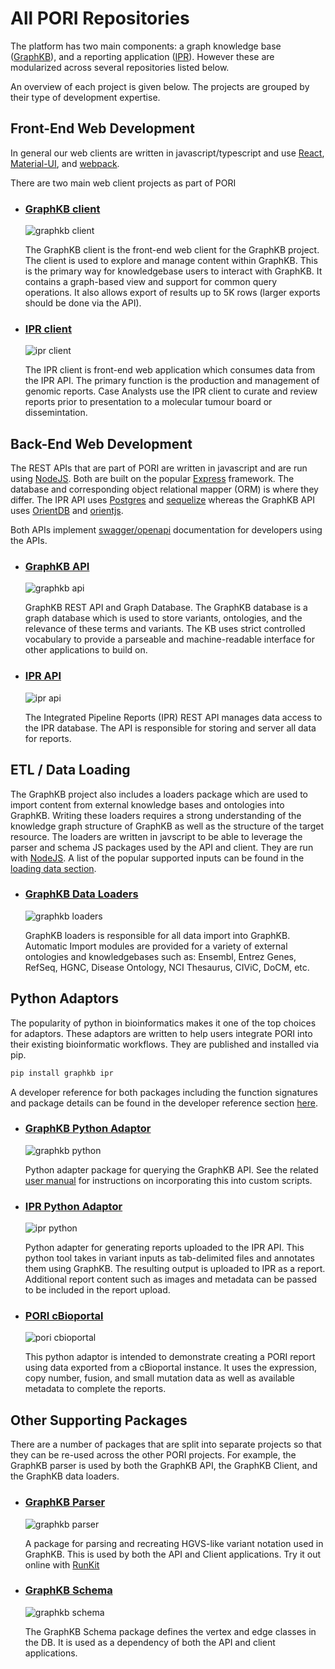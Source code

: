 
# All PORI Repositories

The platform has two main components: a graph knowledge base ([GraphKB](../graphkb)), and a reporting
application ([IPR](../ipr)). However these are modularized across several repositories listed below.

An overview of each project is given below. The projects are grouped by their type of development expertise.

## Front-End Web Development

In general our web clients are written in javascript/typescript and use [React](https://reactjs.org/), [Material-UI](https://material-ui.com), and [webpack](https://webpack.js.org).

There are two main web client projects as part of PORI

<div class='projects' markdown='1'>

- ### [GraphKB client](https://github.com/bcgsc/pori_graphkb_client)

    ![graphkb client](./images/graphkb_graph_view_square.png)

    The GraphKB client is the front-end web client for the GraphKB project. The client is used to explore and manage content within GraphKB. This is the primary way for knowledgebase users to interact with GraphKB. It contains a graph-based view and support for common query operations. It also allows export of results up to 5K rows (larger exports should be done via the API).

- ### [IPR client](https://github.com/bcgsc/pori_ipr_client)

    ![ipr client](./images/pori-ipr-main-report-page.png)

    The IPR client is front-end web application which consumes data from the IPR API. The primary function is the production and management of genomic reports. Case Analysts use the IPR client to curate and review reports prior to presentation to a molecular tumour board or dissemintation.

</div>

## Back-End Web Development

The REST APIs that are part of PORI are written in javascript and are run using [NodeJS](https://nodejs.org/en/). Both are built on the popular [Express](https://expressjs.com/) framework. The database and corresponding object relational mapper (ORM) is where they differ. The IPR API uses [Postgres](https://www.postgresql.org/) and [sequelize](https://sequelize.org/) whereas the GraphKB API uses [OrientDB](https://orientdb.org/) and [orientjs](https://www.npmjs.com/package/orientjs).

Both APIs implement [swagger/openapi](https://swagger.io/specification/) documentation for developers using the APIs.

<div class='projects' markdown='1'>

- ### [GraphKB API](https://github.com/bcgsc/pori_graphkb_api)

    ![graphkb api](./images/graph-icon_outline.svg)

    GraphKB REST API and Graph Database. The GraphKB database is a graph database which is used to store variants, ontologies, and the relevance of these terms and variants. The KB uses strict controlled vocabulary to provide a parseable and machine-readable interface for other applications to build on.

- ### [IPR API](https://github.com/bcgsc/pori_ipr_api)

    ![ipr api](https://www.bcgsc.ca/gsc-logos/icon/logo-circle.png)

    The Integrated Pipeline Reports (IPR) REST API manages data access to the IPR database. The API is responsible for storing and server all data for reports.

</div>

## ETL / Data Loading

The GraphKB project also includes a loaders package which are used to import content from external knowledge bases and ontologies into GraphKB. Writing these loaders requires a strong understanding of the knowledge graph structure of GraphKB as well as the structure of the target resource. The loaders are written in javscript to be able to leverage the parser and schema JS packages used by the API and client. They are run with [NodeJS](https://nodejs.org/en/). A list of the popular supported inputs can be found in the [loading data section](./graphkb/loading_data.md).

<div class='projects' markdown='1'>

- ### [GraphKB Data Loaders](https://github.com/bcgsc/pori_graphkb_loader)

    ![graphkb loaders](./images/graph-icon_outline.svg)

    GraphKB loaders is responsible for all data import into GraphKB. Automatic Import modules are provided for a variety of external ontologies and knowledgebases such as: Ensembl, Entrez Genes, RefSeq, HGNC, Disease Ontology, NCI Thesaurus, CIViC, DoCM, etc.

</div>

## Python Adaptors

The popularity of python in bioinformatics makes it one of the top choices for adaptors. These adaptors are written to help users integrate PORI into their existing bioinformatic workflows. They are published and installed via pip.

```bash
pip install graphkb ipr
```

A developer reference for both packages including the function signatures and package details can be found in the developer reference section [here](../developer_reference).

<div class='projects' markdown='1'>

- ### [GraphKB Python Adaptor](https://github.com/bcgsc/pori_graphkb_python)

    ![graphkb python](./images/graph-icon_outline.svg)

    Python adapter package for querying the GraphKB API. See the related
    [user manual](../graphkb/python/docs) for instructions on incorporating
    this into custom scripts.

- ### [IPR Python Adaptor](https://github.com/bcgsc/pori_ipr_python)

    ![ipr python](./images/wrench.svg)

    Python adapter for generating reports uploaded to the IPR API. This python tool takes in variant inputs as tab-delimited files and annotates them using GraphKB. The resulting output is uploaded to IPR as a report. Additional report content such as images and metadata can be passed to be included in the report upload.

- ### [PORI cBioportal](https://github.com/bcgsc/pori_cbioportal)

    ![pori cbioportal](https://frontend.cbioportal.org/reactapp/images/369b022222badf37b2b0c284f4ae2284.png)

    This python adaptor is intended to demonstrate creating a PORI report using data exported from a cBioportal instance. It uses the expression, copy number, fusion, and small mutation data as well as available metadata to complete the reports.

</div>

## Other Supporting Packages

There are a number of packages that are split into separate projects so that they can be re-used across the other PORI projects. For example, the GraphKB parser is used by both the GraphKB API, the GraphKB Client, and the GraphKB data loaders.

<div class='projects' markdown='1'>

- ### [GraphKB Parser](https://github.com/bcgsc/pori_graphkb_parser)

    ![graphkb parser](./images/graph-icon_outline.svg)

    A package for parsing and recreating HGVS-like variant notation used in GraphKB. This is used by both the API and Client applications. Try it out online with [RunKit](https://runkit.com/creisle/6083062ff39ff0001b93ea6f)

- ### [GraphKB Schema](https://github.com/bcgsc/pori_graphkb_schema)

    ![graphkb schema](./images/pori-schema-overview.svg)

    The GraphKB Schema package defines the vertex and edge classes in the DB. It is used as a dependency of both the API and client applications.

</div>
